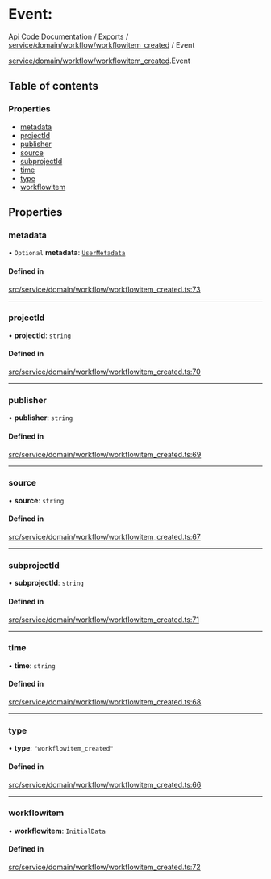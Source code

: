 # Event: 
 
[Api Code Documentation](../README.md) / [Exports](../modules.md) / [service/domain/workflow/workflowitem\_created](../modules/service_domain_workflow_workflowitem_created.md) / Event

[service/domain/workflow/workflowitem\_created](../modules/service_domain_workflow_workflowitem_created.md).Event

## Table of contents

### Properties

- [metadata](service_domain_workflow_workflowitem_created.Event.md#metadata)
- [projectId](service_domain_workflow_workflowitem_created.Event.md#projectid)
- [publisher](service_domain_workflow_workflowitem_created.Event.md#publisher)
- [source](service_domain_workflow_workflowitem_created.Event.md#source)
- [subprojectId](service_domain_workflow_workflowitem_created.Event.md#subprojectid)
- [time](service_domain_workflow_workflowitem_created.Event.md#time)
- [type](service_domain_workflow_workflowitem_created.Event.md#type)
- [workflowitem](service_domain_workflow_workflowitem_created.Event.md#workflowitem)

## Properties

### metadata

• `Optional` **metadata**: [`UserMetadata`](../modules/service_domain_metadata.md#usermetadata)

#### Defined in

[src/service/domain/workflow/workflowitem_created.ts:73](https://github.com/openkfw/TruBudget/blob/e3c318d/api/src/service/domain/workflow/workflowitem_created.ts#L73)

___

### projectId

• **projectId**: `string`

#### Defined in

[src/service/domain/workflow/workflowitem_created.ts:70](https://github.com/openkfw/TruBudget/blob/e3c318d/api/src/service/domain/workflow/workflowitem_created.ts#L70)

___

### publisher

• **publisher**: `string`

#### Defined in

[src/service/domain/workflow/workflowitem_created.ts:69](https://github.com/openkfw/TruBudget/blob/e3c318d/api/src/service/domain/workflow/workflowitem_created.ts#L69)

___

### source

• **source**: `string`

#### Defined in

[src/service/domain/workflow/workflowitem_created.ts:67](https://github.com/openkfw/TruBudget/blob/e3c318d/api/src/service/domain/workflow/workflowitem_created.ts#L67)

___

### subprojectId

• **subprojectId**: `string`

#### Defined in

[src/service/domain/workflow/workflowitem_created.ts:71](https://github.com/openkfw/TruBudget/blob/e3c318d/api/src/service/domain/workflow/workflowitem_created.ts#L71)

___

### time

• **time**: `string`

#### Defined in

[src/service/domain/workflow/workflowitem_created.ts:68](https://github.com/openkfw/TruBudget/blob/e3c318d/api/src/service/domain/workflow/workflowitem_created.ts#L68)

___

### type

• **type**: ``"workflowitem_created"``

#### Defined in

[src/service/domain/workflow/workflowitem_created.ts:66](https://github.com/openkfw/TruBudget/blob/e3c318d/api/src/service/domain/workflow/workflowitem_created.ts#L66)

___

### workflowitem

• **workflowitem**: `InitialData`

#### Defined in

[src/service/domain/workflow/workflowitem_created.ts:72](https://github.com/openkfw/TruBudget/blob/e3c318d/api/src/service/domain/workflow/workflowitem_created.ts#L72)
